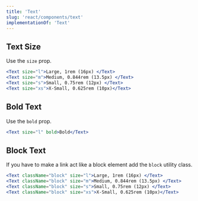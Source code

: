 ```yaml
---
title: 'Text'
slug: 'react/components/text'
implementationOf: 'Text'
---
```


## Text Size

Use the `size` prop.

```jsx
<Text size="l">Large, 1rem (16px) </Text>
<Text size="m">Medium, 0.844rem (13.5px) </Text>
<Text size="s">Small, 0.75rem (12px) </Text>
<Text size="xs">X-Small, 0.625rem (10px)</Text>
```

## Bold Text

Use the `bold` prop.

```jsx
<Text size="l" bold>Bold</Text>
```

## Block Text

If you have to make a link act like a block element add the `block` utility class.

```jsx
<Text className="block" size="l">Large, 1rem (16px) </Text>
<Text className="block" size="m">Medium, 0.844rem (13.5px) </Text>
<Text className="block" size="s">Small, 0.75rem (12px) </Text>
<Text className="block" size="xs">X-Small, 0.625rem (10px)</Text>
```
